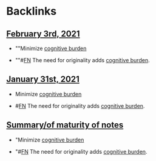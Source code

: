 
# Backlinks
## [February 3rd, 2021](<February 3rd, 2021.md>)
- ""Minimize [cognitive burden](<cognitive burden.md>)

- ""#[FN](<FN.md>) The need for originality adds [cognitive burden](<cognitive burden.md>).

## [January 31st, 2021](<January 31st, 2021.md>)
- Minimize [cognitive burden](<cognitive burden.md>)

- #[FN](<FN.md>) The need for originality adds [cognitive burden](<cognitive burden.md>).

## [Summary/of maturity of notes](<Summary/of maturity of notes.md>)
- "Minimize [cognitive burden](<cognitive burden.md>)

- "#[FN](<FN.md>) The need for originality adds [cognitive burden](<cognitive burden.md>).

